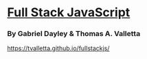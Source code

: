 # [Full Stack JavaScript](https://tvalletta.github.io/fullstackjs/)
### By Gabriel Dayley & Thomas A. Valletta

https://tvalletta.github.io/fullstackjs/ 